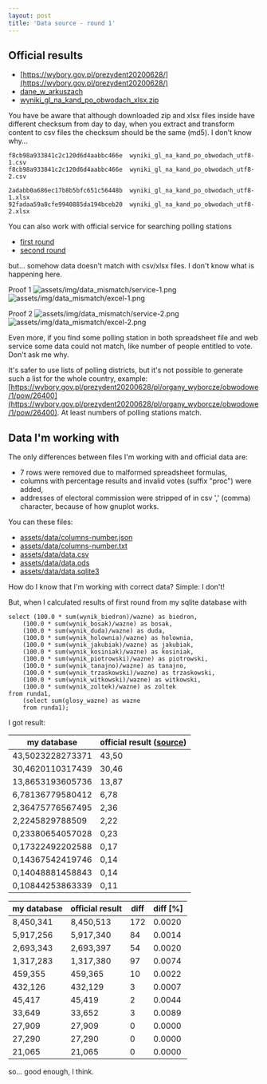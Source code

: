 ```yaml
---
layout: post
title: 'Data source - round 1'
---
```


## Official results

* [https://wybory.gov.pl/prezydent20200628/](https://wybory.gov.pl/prezydent20200628/)
* [dane_w_arkuszach](https://wybory.gov.pl/prezydent20200628/pl/dane_w_arkuszach)
* [wyniki_gl_na_kand_po_obwodach_xlsx.zip](https://wybory.gov.pl/prezydent20200628/data/1/csv/wyniki_gl_na_kand_po_obwodach_xlsx.zip)


You have be aware that although downloaded zip  and xlsx files inside have different checksum from day to day, when you extract and transform content to csv files the checksum should be the same (md5).
I don't know why... 

```
f8cb98a933841c2c120d6d4aabbc466e  wyniki_gl_na_kand_po_obwodach_utf8-1.csv
f8cb98a933841c2c120d6d4aabbc466e  wyniki_gl_na_kand_po_obwodach_utf8-2.csv

2adabb0a686ec17b8b5bfc651c56448b  wyniki_gl_na_kand_po_obwodach_utf8-1.xlsx
92fadaa59a8cfe9940885da194bceb20  wyniki_gl_na_kand_po_obwodach_utf8-2.xlsx
```

You can also work with official service for searching polling stations
* [first round](https://wybory.gov.pl/prezydent20200628/pl/organy_wyborcze/obwodowe/1/pl)
* [second round](https://wybory.gov.pl/prezydent20200628/pl/organy_wyborcze/obwodowe/2/pl)

but... somehow data doesn't match with csv/xlsx files. I don't know what is happening here.

Proof 1
![assets/img/data_mismatch/service-1.png]({{site.baseurl}}/assets/img/data_mismatch/service-1.png)
![assets/img/data_mismatch/excel-1.png]({{site.baseurl}}/assets/img/data_mismatch/excel-1.png)

Proof 2
![assets/img/data_mismatch/service-2.png]({{site.baseurl}}/assets/img/data_mismatch/service-2.png)
![assets/img/data_mismatch/excel-2.png]({{site.baseurl}}/assets/img/data_mismatch/excel-2.png)

Even more, if you find some polling station in both spreadsheet file and web service some data could not match, like number of people entitled to vote. Don't ask me why.

It's safer to use lists of polling districts, but it's not possible to generate such a list for the whole country, example: [https://wybory.gov.pl/prezydent20200628/pl/organy_wyborcze/obwodowe/1/pow/26400](https://wybory.gov.pl/prezydent20200628/pl/organy_wyborcze/obwodowe/1/pow/26400). At least numbers of polling stations match.

## Data I'm working with

The only differences between files I'm working with and official data are:
* 7 rows were removed due to malformed spreadsheet formulas,
* columns with percentage results and invalid votes (suffix "proc") were added,
* addresses of electoral commission were stripped of in csv ',' (comma) character, because of how gnuplot works.

You can these files:
* [assets/data/columns-number.json]({{site.baseurl}}/assets/data/columns-number.json)
* [assets/data/columns-number.txt]({{site.baseurl}}/assets/data/columns-number.txt)
* [assets/data/data.csv]({{site.baseurl}}/assets/data/data.csv)
* [assets/data/data.ods]({{site.baseurl}}/assets/data/data.ods)
* [assets/data/data.sqlite3]({{site.baseurl}}/assets/data/data.sqlite3)

How do I know that I'm working with correct data? Simple: I don't!

But, when I calculated results of first round from my sqlite database with
```
select (100.0 * sum(wynik_biedron)/wazne) as biedron,
    (100.0 * sum(wynik_bosak)/wazne) as bosak,
    (100.0 * sum(wynik_duda)/wazne) as duda,
    (100.0 * sum(wynik_holownia)/wazne) as holownia,
    (100.0 * sum(wynik_jakubiak)/wazne) as jakubiak,
    (100.0 * sum(wynik_kosiniak)/wazne) as kosiniak,
    (100.0 * sum(wynik_piotrowski)/wazne) as piotrowski,
    (100.0 * sum(wynik_tanajno)/wazne) as tanajno,
    (100.0 * sum(wynik_trzaskowski)/wazne) as trzaskowski,
    (100.0 * sum(wynik_witkowski)/wazne) as witkowski,
    (100.0 * sum(wynik_zoltek)/wazne) as zoltek
from runda1,
    (select sum(glosy_wazne) as wazne
    from runda1);
```
I got result:


|my database    |official result ([source](https://wybory.gov.pl/prezydent20200628/))|
|---------------|---------------|
|43,5023228273371|43,50          |
|30,4620110317439|30,46          |
|13,8653193605736|13,87          |
|6,78136779580412|6,78           |
|2,36475776567495|2,36           |
|2,2245829788509|2,22           |
|0,23380654057028|0,23           |
|0,17322492202588|0,17           |
|0,14367542419746|0,14           |
|0,14048881458843|0,14           |
|0,10844253863339|0,11           |


|my database    |official result|diff|diff [%]|
|---------------|---------------|----|--------|
|8,450,341   |8,450,513   |172 |0.0020  |
|5,917,256   |5,917,340   |84  |0.0014  |
|2,693,343   |2,693,397   |54  |0.0020  |
|1,317,283   |1,317,380   |97  |0.0074  |
|459,355     |459,365     |10  |0.0022  |
|432,126     |432,129     |3   |0.0007  |
|45,417      |45,419      |2   |0.0044  |
|33,649      |33,652      |3   |0.0089  |
|27,909      |27,909      |0   |0.0000  |
|27,290      |27,290      |0   |0.0000  |
|21,065      |21,065      |0   |0.0000  |

so... good enough, I think.
